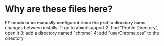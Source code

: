 # Why are these files here?
FF needs to be manually configured since the profile directory name changes between installs. 
1: go to about:support
2: find "Profile Directory", open it
3: add a directory named "chrome"
4: add "userChrome.css" to the directory
